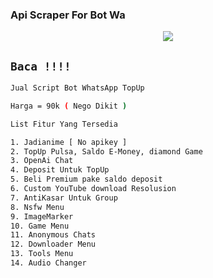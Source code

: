 ### Api Scraper For Bot Wa
<p align="center">
<img src="https://i.imgur.com/cvqoK7l.jpg" />
</p>
<p align="center">


## `Baca !!!!`
```bash
Jual Script Bot WhatsApp TopUp

Harga = 90k ( Nego Dikit )

List Fitur Yang Tersedia 

1. Jadianime [ No apikey ]
2. TopUp Pulsa, Saldo E-Money, diamond Game
3. OpenAi Chat
4. Deposit Untuk TopUp
5. Beli Premium pake saldo deposit
6. Custom YouTube download Resolusion
7. AntiKasar Untuk Group
8. Nsfw Menu
9. ImageMarker
10. Game Menu
11. Anonymous Chats
12. Downloader Menu
13. Tools Menu
14. Audio Changer
```
